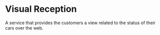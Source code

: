 # Visual Reception

A service that provides the customers a view related to the status of their cars over the web.
